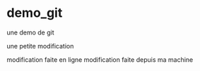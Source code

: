 # demo_git
une demo de git

une petite modification

modification faite en ligne
modification faite depuis ma machine

